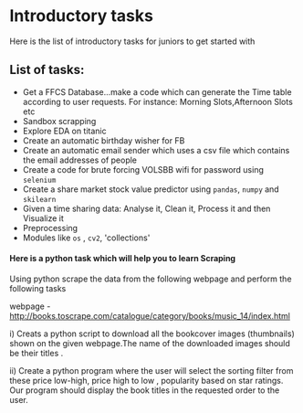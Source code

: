 #  Introductory tasks
Here is the list of introductory tasks for juniors to get started with

## List of tasks:

* Get a FFCS Database...make a code which can generate the Time table according to user requests. For instance: Morning Slots,Afternoon Slots etc
* Sandbox scrapping
* Explore EDA on titanic
* Create an automatic birthday wisher for FB
* Create an automatic email sender which uses a csv file which contains the email addresses of people
* Create a code for brute forcing VOLSBB wifi for password using `selenium`
* Create a share market stock value predictor using `pandas`, `numpy` and `skilearn`
* Given a time sharing data: Analyse it, Clean it, Process it and then Visualize it
* Preprocessing
* Modules like `os` , `cv2`, 'collections'

#### Here is a python task which will help you to learn Scraping

Using python scrape the data from the following webpage and perform the following tasks

webpage -http://books.toscrape.com/catalogue/category/books/music_14/index.html

i) Creats a python script to download all the bookcover images (thumbnails) shown on the given webpage.The name of the downloaded images should be their titles .

ii) Create a python program where the user will select the sorting filter from these price low-high, price high to low , popularity based on star ratings. Our program should display the book titles in the requested order to the user.